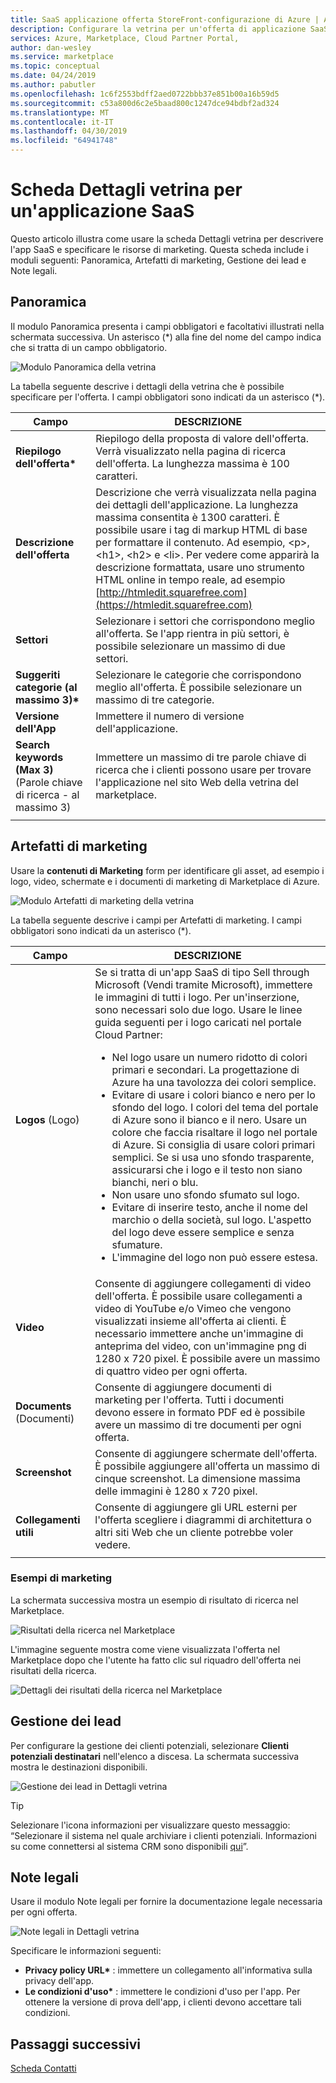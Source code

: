```yaml
---
title: SaaS applicazione offerta StoreFront-configurazione di Azure | Azure Marketplace
description: Configurare la vetrina per un'offerta di applicazione SaaS in Azure Marketplace.
services: Azure, Marketplace, Cloud Partner Portal,
author: dan-wesley
ms.service: marketplace
ms.topic: conceptual
ms.date: 04/24/2019
ms.author: pabutler
ms.openlocfilehash: 1c6f2553bdff2aed0722bbb37e851b00a16b59d5
ms.sourcegitcommit: c53a800d6c2e5baad800c1247dce94bdbf2ad324
ms.translationtype: MT
ms.contentlocale: it-IT
ms.lasthandoff: 04/30/2019
ms.locfileid: "64941748"
---
```

# <a name="saas-application-storefront-details-tab"></a>Scheda Dettagli vetrina per un'applicazione SaaS

Questo articolo illustra come usare la scheda Dettagli vetrina per descrivere l'app SaaS e specificare le risorse di marketing. Questa scheda include i moduli seguenti: Panoramica, Artefatti di marketing, Gestione dei lead e Note legali. 


## <a name="overview"></a>Panoramica

Il modulo Panoramica presenta i campi obbligatori e facoltativi illustrati nella schermata successiva. Un asterisco (*) alla fine del nome del campo indica che si tratta di un campo obbligatorio.

![Modulo Panoramica della vetrina](./media/saas-storefront-overview.png)

La tabella seguente descrive i dettagli della vetrina che è possibile specificare per l'offerta. I campi obbligatori sono indicati da un asterisco (*).

|     Campo               |      DESCRIZIONE       |
|     ------              |      -----------       |
|  **Riepilogo dell'offerta\***    | Riepilogo della proposta di valore dell'offerta. Verrà visualizzato nella pagina di ricerca dell'offerta. La lunghezza massima è 100 caratteri.  |
| **Descrizione dell'offerta**  | Descrizione che verrà visualizzata nella pagina dei dettagli dell'applicazione. La lunghezza massima consentita è 1300 caratteri. È possibile usare i tag di markup HTML di base per formattare il contenuto. Ad esempio, &lt;p&gt;, &lt;h1&gt;, &lt;h2&gt; e &lt;li&gt;. Per vedere come apparirà la descrizione formattata, usare uno strumento HTML online in tempo reale, ad esempio [http://htmledit.squarefree.com](https://htmledit.squarefree.com)    |
|  **Settori**   | Selezionare i settori che corrispondono meglio all'offerta. Se l'app rientra in più settori, è possibile selezionare un massimo di due settori.   |
| **Suggeriti categorie (al massimo 3)\*** | Selezionare le categorie che corrispondono meglio all'offerta. È possibile selezionare un massimo di tre categorie. |
| **Versione dell'App**         | Immettere il numero di versione dell'applicazione. |
| **Search keywords (Max 3)** (Parole chiave di ricerca - al massimo 3) | Immettere un massimo di tre parole chiave di ricerca che i clienti possono usare per trovare l'applicazione nel sito Web della vetrina del marketplace.  |
|   |   |


## <a name="marketing-artifacts"></a>Artefatti di marketing

Usare la **contenuti di Marketing** form per identificare gli asset, ad esempio i logo, video, schermate e i documenti di marketing di Marketplace di Azure.

![Modulo Artefatti di marketing della vetrina](./media/saas-storefront-artifacts.png)

La tabella seguente descrive i campi per Artefatti di marketing.  I campi obbligatori sono indicati da un asterisco (*).

|       Campo       |            DESCRIZIONE            |
|       ------      |            -----------            |
|    **Logos** (Logo)      |  Se si tratta di un'app SaaS di tipo Sell through Microsoft (Vendi tramite Microsoft), immettere le immagini di tutti i logo. Per un'inserzione, sono necessari solo due logo. Usare le linee guida seguenti per i logo caricati nel portale Cloud Partner:<br><ul><li>Nel logo usare un numero ridotto di colori primari e secondari. La progettazione di Azure ha una tavolozza dei colori semplice. </li><li>Evitare di usare i colori bianco e nero per lo sfondo del logo. I colori del tema del portale di Azure sono il bianco e il nero. Usare un colore che faccia risaltare il logo nel portale di Azure. Si consiglia di usare colori primari semplici. Se si usa uno sfondo trasparente, assicurarsi che i logo e il testo non siano bianchi, neri o blu. </li><li>Non usare uno sfondo sfumato sul logo. </li><li>Evitare di inserire testo, anche il nome del marchio o della società, sul logo. L'aspetto del logo deve essere semplice e senza sfumature.</li><li>L'immagine del logo non può essere estesa.</li></ul>    |
|   **Video**       | Consente di aggiungere collegamenti di video dell'offerta. È possibile usare collegamenti a video di YouTube e/o Vimeo che vengono visualizzati insieme all'offerta ai clienti. È necessario immettere anche un'immagine di anteprima del video, con un'immagine png di 1280 x 720 pixel. È possibile avere un massimo di quattro video per ogni offerta. |
|  **Documents** (Documenti)     | Consente di aggiungere documenti di marketing per l'offerta. Tutti i documenti devono essere in formato PDF ed è possibile avere un massimo di tre documenti per ogni offerta.   |
|  **Screenshot**   | Consente di aggiungere schermate dell'offerta. È possibile aggiungere all'offerta un massimo di cinque screenshot. La dimensione massima delle immagini è 1280 x 720 pixel.  |
|  **Collegamenti utili**  | Consente di aggiungere gli URL esterni per l'offerta scegliere i diagrammi di architettura o altri siti Web che un cliente potrebbe voler vedere. |
|  |  |


### <a name="marketing-examples"></a>Esempi di marketing

La schermata successiva mostra un esempio di risultato di ricerca nel Marketplace.

![Risultati della ricerca nel Marketplace](./media/saas-marketplace-search-result.png)

L'immagine seguente mostra come viene visualizzata l'offerta nel Marketplace dopo che l'utente ha fatto clic sul riquadro dell'offerta nei risultati della ricerca.

![Dettagli dei risultati della ricerca nel Marketplace](./media/saas-marketplace-search-result-details.png)


## <a name="lead-management"></a>Gestione dei lead

Per configurare la gestione dei clienti potenziali, selezionare **Clienti potenziali destinatari** nell'elenco a discesa. La schermata successiva mostra le destinazioni disponibili.

![Gestione dei lead in Dettagli vetrina](./media/saas-storefront-lead-destination.png)

>[!TIP] 
>Selezionare l'icona informazioni per visualizzare questo messaggio: “Selezionare il sistema nel quale archiviare i clienti potenziali. Informazioni su come connettersi al sistema CRM sono disponibili [qui](https://docs.microsoft.com/azure/marketplace/cloud-partner-portal-orig/cloud-partner-portal-get-customer-leads)”.


## <a name="legal"></a>Note legali

Usare il modulo Note legali per fornire la documentazione legale necessaria per ogni offerta.

![Note legali in Dettagli vetrina](./media/saas-storefront-lead-legal.png)

Specificare le informazioni seguenti:

- **Privacy policy URL\***  : immettere un collegamento all'informativa sulla privacy dell'app.
- **Le condizioni d'uso\***  : immettere le condizioni d'uso per l'app. Per ottenere la versione di prova dell'app, i clienti devono accettare tali condizioni.


## <a name="next-steps"></a>Passaggi successivi

[Scheda Contatti](./cpp-contacts-tab.md)
